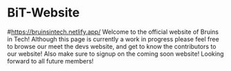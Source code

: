 # BiT-Website

#https://bruinsintech.netlify.app/
Welcome to the official website of Bruins in Tech! Although this page is currently a work in progress please feel free to browse our meet the devs website, and get to know the contributors to our website! Also make sure to signup on the coming soon website! Looking forward to all future members!
